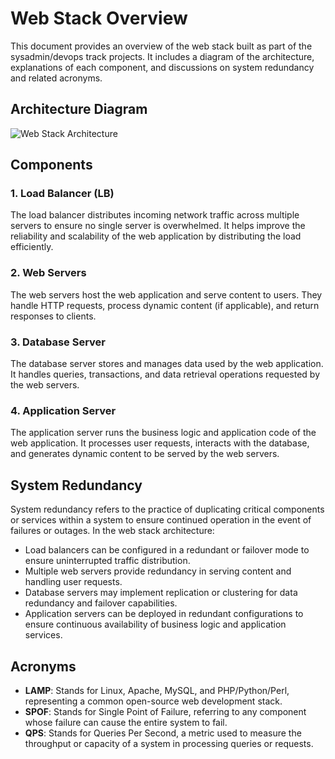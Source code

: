 # Web Stack Overview

This document provides an overview of the web stack built as part of the sysadmin/devops track projects. It includes a diagram of the architecture, explanations of each component, and discussions on system redundancy and related acronyms.

## Architecture Diagram

![Web Stack Architecture](web_stack_diagram.png)

## Components

### 1. Load Balancer (LB)

The load balancer distributes incoming network traffic across multiple servers to ensure no single server is overwhelmed. It helps improve the reliability and scalability of the web application by distributing the load efficiently.

### 2. Web Servers

The web servers host the web application and serve content to users. They handle HTTP requests, process dynamic content (if applicable), and return responses to clients.

### 3. Database Server

The database server stores and manages data used by the web application. It handles queries, transactions, and data retrieval operations requested by the web servers.

### 4. Application Server

The application server runs the business logic and application code of the web application. It processes user requests, interacts with the database, and generates dynamic content to be served by the web servers.

## System Redundancy

System redundancy refers to the practice of duplicating critical components or services within a system to ensure continued operation in the event of failures or outages. In the web stack architecture:

- Load balancers can be configured in a redundant or failover mode to ensure uninterrupted traffic distribution.
- Multiple web servers provide redundancy in serving content and handling user requests.
- Database servers may implement replication or clustering for data redundancy and failover capabilities.
- Application servers can be deployed in redundant configurations to ensure continuous availability of business logic and application services.

## Acronyms

- **LAMP**: Stands for Linux, Apache, MySQL, and PHP/Python/Perl, representing a common open-source web development stack.
- **SPOF**: Stands for Single Point of Failure, referring to any component whose failure can cause the entire system to fail.
- **QPS**: Stands for Queries Per Second, a metric used to measure the throughput or capacity of a system in processing queries or requests.



